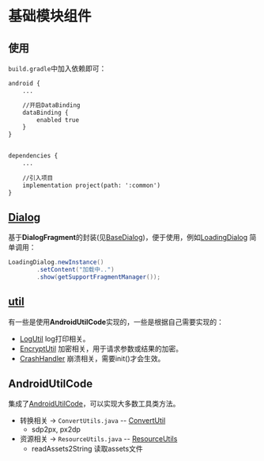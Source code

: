 # 基础模块组件

## 使用
`build.gradle`中加入依赖即可：
```xml
android {
    ...

    //开启DataBinding
    dataBinding {
        enabled true
    }
}


dependencies {
    ...
    
    //引入项目
    implementation project(path: ':common')
}
```


## [Dialog](src/main/java/com/yu/hu/common/dialog)
基于**DialogFragment**的封装(见[BaseDialog](src\main\java\com\yu\hu\common\dialog\BaseDialog.java))，便于使用，例如[LoadingDialog](src\main\java\com\yu\hu\common\dialog\LoadingDialog.java)
简单调用：
```java
LoadingDialog.newInstance()
        .setContent("加载中..")
        .show(getSupportFragmentManager());
```


## [util](src/main/java/com/yu/hu/common/util)
有一些是使用**AndroidUtilCode**实现的，一些是根据自己需要实现的：
* [LogUtil](src/main/java/com/yu/hu/common/util/LogUtil.java) log打印相关。
* [EncryptUtil](src/main/java/com/yu/hu/common/util/EncryptUtil.java)  加密相关，用于请求参数或结果的加密。
* [CrashHandler](src/main/java/com/yu/hu/common/util/CrashHandler.java)  崩溃相关，需要init()才会生效。


## AndroidUtilCode
集成了[AndroidUtilCode](https://github.com/Blankj/AndroidUtilCode/blob/master/lib/utilcode/README-CN.md)，可以实现大多数工具类方法。<br/>
*  转换相关 -> `ConvertUtils.java` -- [ConvertUtil](src/main/java/com/yu/hu/common/util/ConvertUtil.java)
   * sdp2px, px2dp
*  资源相关 -> `ResourceUtils.java` -- [ResourceUtils](src/main/java/com/yu/hu/common/util/ResourceUtil.java)
   * readAssets2String 读取assets文件
